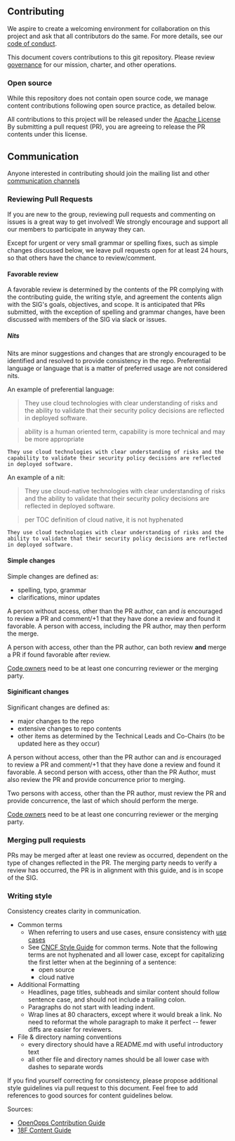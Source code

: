 ## Contributing

We aspire to create a welcoming environment for collaboration on this project
and ask that all contributors do the same. For more details, see our
[code of conduct](CODE-OF-CONDUCT.md).

This document covers contributions to this git repository. Please review
[governance](governance) for our mission, charter, and other operations.

### Open source

While this repository does not contain open source code, we manage content
contributions following open source practice, as detailed below.

All contributions to this project will be released under the 
[Apache License](LICENSE) By submitting a pull request (PR), you are agreeing to
release the PR contents under this license.

## Communication

Anyone interested in contributing should join the mailing list and other
[communication channels](README.md#Communications)

### Reviewing Pull Requests

If you are new to the group, reviewing pull requests and commenting on issues is
a great way to get involved!  We strongly encourage and support all our members
to participate in anyway they can.

Except for urgent or very small grammar or spelling fixes, such as simple changes discussed below, we leave pull
requests open for at least 24 hours, so that others have the chance to
review/comment.   

#### Favorable review

A favorable review is determined by the contents of the PR complying with the
contributing guide, the writing style, and agreement the contents align with the
SIG's goals, objectives, and scope.  It is anticipated that PRs submitted, with
the exception of spelling and grammar changes, have been discussed with members
of the SIG via slack or issues.

##### Nits

Nits are minor suggestions and changes that are strongly encouraged to be
identified and resolved to provide consistency in the repo.  Preferential
language or language that is a matter of preferred usage are not considered
nits.  

An example of preferential language:
> They use cloud technologies with clear understanding of risks and the ability to validate that their security policy decisions are reflected in deployed software.

> ability is a human oriented term, capability is more technical and may be more appropriate
```suggestion
They use cloud technologies with clear understanding of risks and the capability to validate their security policy decisions are reflected in deployed software.  
```

An example of a nit:
> They use cloud-native technologies with clear understanding of risks and the ability to validate that their security policy decisions are reflected in deployed software.

> per TOC definition of cloud native, it is not hyphenated
```suggestion
They use cloud technologies with clear understanding of risks and the ability to validate that their security policy decisions are reflected in deployed software.  
```

#### Simple changes

Simple changes are defined as:
* spelling, typo, grammar
* clarifications, minor updates

A person without access, other than the PR author, can and _is_ encouraged to
review a PR and comment/+1 that they have done a review and found it favorable.
A person with access, including the PR author, may then perform the merge.

A person with access, other than the PR author, can both review **and** merge a
PR if found favorable after review.

[Code owners](CODEOWNERS.md) need to be at least one concurring reviewer or the 
merging party.

#### Siginificant changes

Significant changes are defined as:
* major changes to the repo
* extensive changes to repo contents
* other items as determined by the Technical Leads and Co-Chairs (to be updated
  here as they occur)

A person without access, other than the PR author can and _is_ encouraged to
review a PR and comment/+1 that they have done a review and found it favorable.
A second person with access, other than the PR Author, must also review the PR
and provide concurrence prior to merging.

Two persons with access, other than the PR author, must review the PR and
provide concurrence, the last of which should perform the merge.

[Code owners](CODEOWNERS.md) need to be at least one concurring reviewer or the 
merging party.

### Merging pull requiests

PRs may be merged after at least one review as occurred, dependent on the type of changes reflected in the PR.  The merging party needs to verify a review has occurred, the PR is in alignment with this guide, and is in scope of the SIG.

### Writing style

Consistency creates clarity in communication. 

* Common terms
  * When referring to users and use cases, ensure consistency with [use cases](usecases.md)
  * See [CNCF Style Guide](https://github.com/cncf/foundation/blob/master/style-guide.md) for common terms. Note that the following terms are not hyphenated and all lower case, except for capitalizing the first letter when at the beginning of a
sentence:
    * open source
    * cloud native
* Additional Formatting
  * Headlines, page titles, subheads and similar content should follow sentence
    case, and should not include a trailing colon.
  * Paragraphs do not start with leading indent. 
  * Wrap lines at 80 characters, except where it would break a link. No need to
    reformat the whole paragraph to make it perfect -- fewer diffs are easier
    for reviewers.
* File & directory naming conventions
  * every directory should have a README.md with useful introductory text
  * all other file and directory names should be all lower case with dashes
    to separate words

If you find yourself correcting for consistency, please propose additional style
guidelines via pull request to this document. Feel free to add references to
good sources for content guidelines below.

Sources:
* [OpenOpps Contribution Guide](https://github.com/openopps/openopps-platform/blob/master/CONTRIBUTING.md)
* [18F Content Guide](https://content-guide.18f.gov/)
